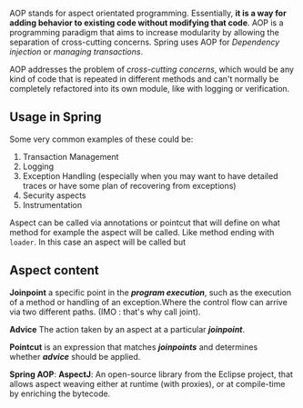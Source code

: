 AOP stands for aspect orientated programming. Essentially, **it is a way for adding behavior to existing code without modifying that code**. AOP is a programming paradigm that aims to increase modularity by allowing the separation of cross-cutting concerns. Spring uses AOP for *Dependency injection* or *managing transactions*.

AOP addresses the problem of _cross-cutting concerns_, which would be any kind of code that is repeated in different methods and can't normally be completely refactored into its own module, like with logging or verification.
## Usage in Spring

Some very common examples of these could be:

1. Transaction Management
2. Logging
3. Exception Handling (especially when you may want to have detailed traces or have some plan of recovering from exceptions)
4. Security aspects
5. Instrumentation

Aspect can be called via annotations or pointcut that will define on what method for example the aspect will be called. Like method ending with `loader`. In this case an aspect will be called but

## Aspect content

**Joinpoint** a specific point in the _**program execution**_, such as the execution of a method or handling of an exception.Where the control flow can arrive via two different paths. (IMO : that's why call joint).

**Advice** The action taken by an aspect at a particular _**joinpoint**_.

**Pointcut** is an expression that matches _**joinpoints**_ and determines whether _**advice**_ should be applied.

**Spring AOP**:
**AspectJ**: An open-source library from the Eclipse project, that allows aspect weaving either at runtime (with proxies), or at compile-time by enriching the bytecode.